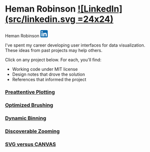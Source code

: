 # Heman Robinson [![LinkedIn](src/linkedin.svg  =24x24)](https://www.linkedin.com/in/heman-robinson-953a1223/)

Heman Robinson [<img src=src/linkedin.svg width=24>](https://www.linkedin.com/in/heman-robinson-953a1223/)

I've spent my career developing user interfaces for data visualization. These ideas from past projects may help others.

Click on any project below.  For each, you'll find:
* Working code under MIT license
* Design notes that drove the solution
* References that informed the project

### [Preattentive Plotting](https://hemanrobinson.github.io/preattentive/)
### [Optimized Brushing](https://hemanrobinson.github.io/brush/)
### [Dynamic Binning](https://hemanrobinson.github.io/bin/)
### [Discoverable Zooming](https://hemanrobinson.github.io/zoom/)
### [SVG versus CANVAS](https://hemanrobinson.github.io/svg-canvas/)








